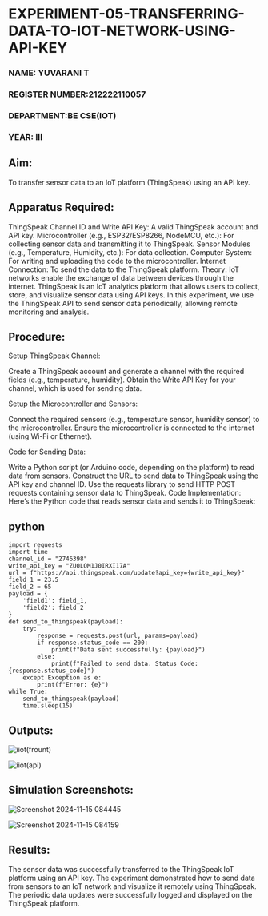 # EXPERIMENT-05-TRANSFERRING-DATA-TO-IOT-NETWORK-USING-API-KEY

### NAME: YUVARANI T
### REGISTER NUMBER:212222110057
### DEPARTMENT:BE CSE(IOT)
### YEAR: III

## Aim:
To transfer sensor data to an IoT platform (ThingSpeak) using an API key.

## Apparatus Required:
ThingSpeak Channel ID and Write API Key: A valid ThingSpeak account and API key.
Microcontroller (e.g., ESP32/ESP8266, NodeMCU, etc.): For collecting sensor data and transmitting it to ThingSpeak.
Sensor Modules (e.g., Temperature, Humidity, etc.): For data collection.
Computer System: For writing and uploading the code to the microcontroller.
Internet Connection: To send the data to the ThingSpeak platform.
Theory:
IoT networks enable the exchange of data between devices through the internet. ThingSpeak is an IoT analytics platform that allows users to collect, store, and visualize sensor data using API keys. In this experiment, we use the ThingSpeak API to send sensor data periodically, allowing remote monitoring and analysis.

## Procedure:
Setup ThingSpeak Channel:</br>

Create a ThingSpeak account and generate a channel with the required fields (e.g., temperature, humidity).
Obtain the Write API Key for your channel, which is used for sending data.

Setup the Microcontroller and Sensors:</br>

Connect the required sensors (e.g., temperature sensor, humidity sensor) to the microcontroller.
Ensure the microcontroller is connected to the internet (using Wi-Fi or Ethernet).

Code for Sending Data:</br>

Write a Python script (or Arduino code, depending on the platform) to read data from sensors.
Construct the URL to send data to ThingSpeak using the API key and channel ID.
Use the requests library to send HTTP POST requests containing sensor data to ThingSpeak.
Code Implementation: Here’s the Python code that reads sensor data and sends it to ThingSpeak:

## python
```
import requests
import time
channel_id = "2746398"
write_api_key = "ZU0LOM1J0IRXI17A" 
url = f"https://api.thingspeak.com/update?api_key={write_api_key}"
field_1 = 23.5 
field_2 = 65    
payload = {
    'field1': field_1,
    'field2': field_2
}
def send_to_thingspeak(payload):
    try:
        response = requests.post(url, params=payload)
        if response.status_code == 200:
            print(f"Data sent successfully: {payload}")
        else:
            print(f"Failed to send data. Status Code: {response.status_code}")
    except Exception as e:
        print(f"Error: {e}")
while True:
    send_to_thingspeak(payload)
    time.sleep(15)
``` 

## Outputs:

![iiot(frount)](https://github.com/user-attachments/assets/0d7293b1-4106-44f3-be5f-dd64a4e58b44)

![iiot(api)](https://github.com/user-attachments/assets/5f367597-7943-4fbb-9c47-0dcc9fe0504b)

## Simulation Screenshots:

![Screenshot 2024-11-15 084445](https://github.com/user-attachments/assets/10a1be3e-ccaa-4520-9c2f-e3c1427414ae)

![Screenshot 2024-11-15 084159](https://github.com/user-attachments/assets/910add0e-fea3-42b5-ae24-d8d091e1d72a)

## Results:
The sensor data was successfully transferred to the ThingSpeak IoT platform using an API key. The experiment demonstrated how to send data from sensors to an IoT network and visualize it remotely using ThingSpeak. The periodic data updates were successfully logged and displayed on the ThingSpeak platform.
